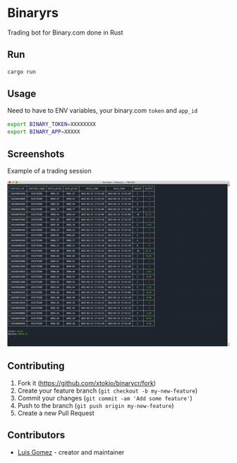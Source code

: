 # Binaryrs

Trading bot for Binary.com done in Rust

## Run

```bash
cargo run
```

## Usage

Need to have to ENV variables, your binary.com `token` and `app_id`

```bash
export BINARY_TOKEN=XXXXXXXX
export BINARY_APP=XXXXX
```

## Screenshots

Example of a trading session

![binary 01](screenshot_binaryrs.png)

## Contributing

1. Fork it (<https://github.com/xtokio/binarycr/fork>)
2. Create your feature branch (`git checkout -b my-new-feature`)
3. Commit your changes (`git commit -am 'Add some feature'`)
4. Push to the branch (`git push origin my-new-feature`)
5. Create a new Pull Request

## Contributors

- [Luis Gomez](https://github.com/xtokio) - creator and maintainer
